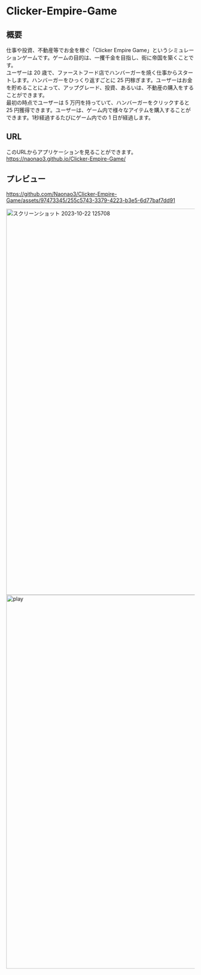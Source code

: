 # Clicker-Empire-Game


## 概要
仕事や投資、不動産等でお金を稼ぐ「Clicker Empire Game」というシミュレーションゲームです。ゲームの目的は、一攫千金を目指し、街に帝国を築くことです。<br>
ユーザーは 20 歳で、ファーストフード店でハンバーガーを焼く仕事からスタートします。ハンバーガーをひっくり返すごとに 25 円稼ぎます。ユーザーはお金を貯めることによって、アップグレード、投資、あるいは、不動産の購入をすることができます。<br>
最初の時点でユーザーは 5 万円を持っていて、ハンバーガーをクリックすると 25 円獲得できます。ユーザーは、ゲーム内で様々なアイテムを購入することができます。1秒経過するたびにゲーム内での 1 日が経過します。

## URL
このURLからアプリケーションを見ることができます。</br>
https://naonao3.github.io/Clicker-Empire-Game/

## プレビュー


https://github.com/Naonao3/Clicker-Empire-Game/assets/97473345/255c5743-3379-4223-b3e5-6d77baf7dd91

<img width="1031" alt="スクリーンショット 2023-10-22 125708" src="https://github.com/Naonao3/Clicker-Empire-Game/assets/97473345/31c61ff5-2204-45a2-a283-732ecb769234">
<img width="998" alt="play " src="https://github.com/Naonao3/Clicker-Empire-Game/assets/97473345/19642148-4c68-4421-b1c0-46b240b75ea6">
